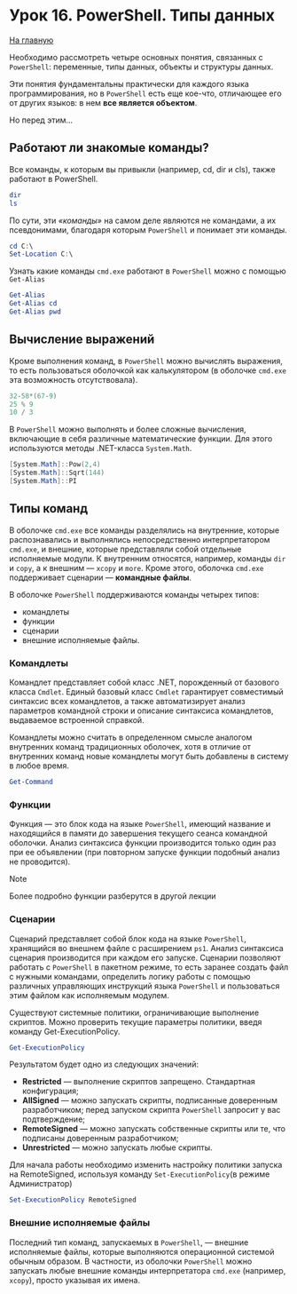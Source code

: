 # Урок 16. PowerShell. Типы данных

[На главную](/mdk0401.github.io)

Необходимо рассмотреть четыре основных понятия, связанных с `PowerShell`: переменные, типы данных, объекты и структуры данных. 

Эти понятия фундаментальны практически для каждого языка программирования, но в `PowerShell` есть еще кое-что, отличающее его от других языков: в нем **все является объектом**.

Но перед этим...

## Работают ли знакомые команды?
Все команды, к которым вы привыкли (например, cd, dir и cls), также работают в PowerShell. 

```powershell
dir
ls
```

По сути, эти *«команды»* на самом деле являются не командами, а их псевдонимами, благодаря которым `PowerShell` и понимает эти команды. 

```powershell
cd C:\
Set-Location C:\
```

Узнать какие команды `cmd.exe` работают в `PowerShell` можно с помощью `Get-Alias`

```powershell
Get-Alias
Get-Alias cd
Get-Alias pwd
```

## Вычисление выражений 
Кроме выполнения команд, в `PowerShell` можно вычислять выражения, то есть пользоваться оболочкой как калькулятором (в оболочке `cmd.exe` эта возможность отсутствовала).

```powershell
32-58*(67-9)
25 % 9
10 / 3
```

В `PowerShell` можно выполнять и более сложные вычисления, включающие в себя различные математические функции. Для этого используются методы .NET-класса `System.Math`.

```powershell
[System.Math]::Pow(2,4)
[System.Math]::Sqrt(144)
[System.Math]::PI
```

## Типы команд 
В оболочке `cmd.exe` все команды разделялись на внутренние, которые распознавались и выполнялись непосредственно интерпретатором `cmd.exe`, и внешние, которые представляли  собой отдельные исполняемые модули. К внутренним относятся, например, команды `dir` и `copy`, а к внешним — `xcopy` и `more`. Кроме этого, оболочка `cmd.exe` поддерживает сценарии — **командные файлы**. 

В оболочке `PowerShell` поддерживаются команды четырех типов: 
+ командлеты
+ функции
+ сценарии
+ внешние исполняемые файлы.

### Командлеты 
Командлет представляет собой класс .NET, порожденный от базового класса `Cmdlet`. Единый базовый класс `Cmdlet` гарантирует совместимый синтаксис всех командлетов, а также автоматизирует анализ параметров командной строки и описание синтаксиса командлетов, выдаваемое встроенной справкой. 

Командлеты можно считать в определенном смысле аналогом внутренних команд традиционных оболочек, хотя в отличие от внутренних команд новые командлеты могут быть добавлены в систему в любое время.

```powershell
Get-Command
```

### Функции 
Функция — это блок кода на языке `PowerShell`, имеющий название и находящийся в памяти до завершения текущего сеанса командной оболочки. Анализ синтаксиса функции производится только один раз при ее объявлении (при повторном запуске функции подобный анализ не проводится). 

> [!NOTE]
> Более подробно функции разберутся в другой лекции

### Сценарии 
Сценарий представляет собой блок кода на языке `PowerShell`, хранящийся во внешнем файле с расширением `ps1`. Анализ синтаксиса сценария производится при каждом его запуске. Сценарии позволяют работать с `PowerShell` в пакетном режиме, то есть заранее создать файл с нужными командами, определить логику работы с помощью различных управляющих инструкций языка `PowerShell` и пользоваться этим файлом как исполняемым модулем.

Существуют системные политики, ограничивающие выполнение скриптов. Можно проверить текущие параметры политики, введя команду Get-ExecutionPolicy.

```powershell
Get-ExecutionPolicy
```

Результатом будет одно из следующих значений:

+ **Restricted** — выполнение скриптов запрещено. Стандартная конфигурация;
+ **AllSigned** — можно запускать скрипты, подписанные доверенным разработчиком; перед запуском скрипта `PowerShell` запросит у вас подтверждение;
+ **RemoteSigned** — можно запускать собственные скрипты или те, что подписаны доверенным разработчиком;
+ **Unrestricted** — можно запускать любые скрипты.

Для начала работы необходимо изменить настройку политики запуска на RemoteSigned, используя команду `Set-ExecutionPolicy`(в режиме Администратор)

```powershell
Set-ExecutionPolicy RemoteSigned
```

### Внешние исполняемые файлы 
Последний тип команд, запускаемых в `PowerShell`, — внешние исполняемые файлы, которые выполняются операционной системой обычным образом. В частности, из оболочки `PowerShell` можно запускать любые внешние команды интерпретатора `cmd.exe` (например, `xcopy`), просто указывая их имена.

